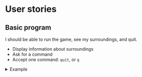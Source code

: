 # User stories

## Basic program

I should be able to run the game, see my surroundings, and quit.

- Display information about surroundings
- Ask for a command
- Accept one command: `quit`, or `q`

<details>
<summary>Example</summary>

```
Outside

You're standing outside a large cave.

> xxx
I don't recognize that command.

> quit
Goodbye!
```

</details>
